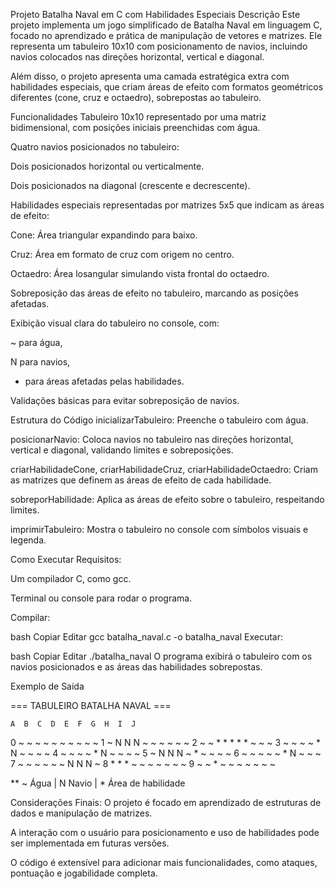 Projeto Batalha Naval em C com Habilidades Especiais
Descrição
Este projeto implementa um jogo simplificado de Batalha Naval em linguagem C, focado no aprendizado e prática de manipulação de vetores e matrizes. Ele representa um tabuleiro 10x10 com posicionamento de navios, incluindo navios colocados nas direções horizontal, vertical e diagonal.

Além disso, o projeto apresenta uma camada estratégica extra com habilidades especiais, que criam áreas de efeito com formatos geométricos diferentes (cone, cruz e octaedro), sobrepostas ao tabuleiro.

Funcionalidades
Tabuleiro 10x10 representado por uma matriz bidimensional, com posições iniciais preenchidas com água.

Quatro navios posicionados no tabuleiro:

Dois posicionados horizontal ou verticalmente.

Dois posicionados na diagonal (crescente e decrescente).

Habilidades especiais representadas por matrizes 5x5 que indicam as áreas de efeito:

Cone: Área triangular expandindo para baixo.

Cruz: Área em formato de cruz com origem no centro.

Octaedro: Área losangular simulando vista frontal do octaedro.

Sobreposição das áreas de efeito no tabuleiro, marcando as posições afetadas.

Exibição visual clara do tabuleiro no console, com:

~ para água,

N para navios,

* para áreas afetadas pelas habilidades.

Validações básicas para evitar sobreposição de navios.

Estrutura do Código
inicializarTabuleiro: Preenche o tabuleiro com água.

posicionarNavio: Coloca navios no tabuleiro nas direções horizontal, vertical e diagonal, validando limites e sobreposições.

criarHabilidadeCone, criarHabilidadeCruz, criarHabilidadeOctaedro: Criam as matrizes que definem as áreas de efeito de cada habilidade.

sobreporHabilidade: Aplica as áreas de efeito sobre o tabuleiro, respeitando limites.

imprimirTabuleiro: Mostra o tabuleiro no console com símbolos visuais e legenda.

Como Executar
Requisitos:

Um compilador C, como gcc.

Terminal ou console para rodar o programa.

Compilar:

bash
Copiar
Editar
gcc batalha_naval.c -o batalha_naval
Executar:

bash
Copiar
Editar
./batalha_naval
O programa exibirá o tabuleiro com os navios posicionados e as áreas das habilidades sobrepostas.

Exemplo de Saída

=== TABULEIRO BATALHA NAVAL ===


    A  B  C  D  E  F  G  H  I  J
 0  ~  ~  ~  ~  ~  ~  ~  ~  ~  ~
 1  ~  N  N  N  ~  ~  ~  ~  ~  ~
 2  ~  ~  *  *  *  *  *  ~  ~  ~
 3  ~  ~  ~  ~  *  N  ~  ~  ~  ~
 4  ~  ~  ~  ~  *  N  ~  ~  ~  ~
 5  ~  N  N  N  ~  *  ~  ~  ~  ~
 6  ~  ~  ~  ~  ~  *  N  ~  ~  ~
 7  ~  ~  ~  ~  ~  ~  N  N  N  ~
 8  *  *  *  ~  ~  ~  ~  ~  ~  ~
 9  ~  ~  *  ~  ~  ~  ~  ~  ~  ~

** ~ Água | N Navio | * Área de habilidade

Considerações Finais:
O projeto é focado em aprendizado de estruturas de dados e manipulação de matrizes.

A interação com o usuário para posicionamento e uso de habilidades pode ser implementada em futuras versões.

O código é extensível para adicionar mais funcionalidades, como ataques, pontuação e jogabilidade completa.
